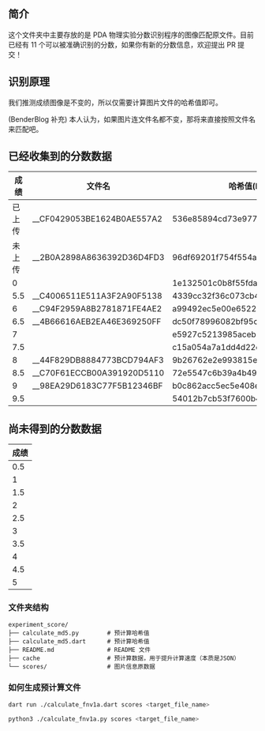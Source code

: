 ## 简介

这个文件夹中主要存放的是 PDA 物理实验分数识别程序的图像匹配原文件。目前已经有 11 个可以被准确识别的分数，如果你有新的分数信息，欢迎提出 PR 提交！

## 识别原理

我们推测成绩图像是不变的，所以仅需要计算图片文件的哈希值即可。

(BenderBlog 补充) 本人认为，如果图片连文件名都不变，那将来直接按照文件名来匹配吧。

## 已经收集到的分数数据

| 成绩 | 文件名 | 哈希值(MD5) |
|-------|-------|-------|
| 已上传 | __CF0429053BE1624B0AE557A2 | 536e85894cd73e97799457238821a0d4 |
| 未上传 | __2B0A2898A8636392D36D4FD3 | 96df69201f754f554aded7076618b049 |
| 0     |       | 1e132501c0b8f55fda1fa159119ecb79 |
| 5.5   | __C4006511E511A3F2A90F5138 | 4339cc32f36c073cb486cd9554898783 |
| 6     | __C94F2959A8B2781871FE4AE2 | a99492ec5e00e65229f730c2cfc3c815 |
| 6.5   | __4B66616AEB2EA46E369250FF | dc50f78996082bf95c643dab7e41da7b |
| 7     |       | e5927c5213985aceb2b5c8c0b2dfe07c |
| 7.5   |       | c15a054a7a1dd4d22e320379e877564c |
| 8     | __44F829DB8884773BCD794AF3 | 9b26762e2e993815e71ac82a8d374506 |
| 8.5   | __C70F61ECCB00A391920D5110 | 72e5547c6b39a4b490ea4a0e20999f73 |
| 9     | __98EA29D6183C77F5B12346BF | b0c862acc5ec5e408e8091d11b5c91c1 |
| 9.5   |       | 54012b7cb53f7600b42afd59c9d1f287 |

## 尚未得到的分数数据

| 成绩 | 
|-------|
| 0.5   |
| 1     |
| 1.5   |
| 2     |
| 2.5   |
| 3     |
| 3.5   |
| 4     |
| 4.5   |
| 5     |

### 文件夹结构

~~~plaintext
experiment_score/
├── calculate_md5.py        # 预计算哈希值
├── calculate_md5.dart      # 预计算哈希值
├── README.md               # README 文件
├── cache                   # 预计算数据，用于提升计算速度（本质是JSON）
└── scores/                 # 图片信息原数据
~~~

### 如何生成预计算文件

~~~bash
dart run ./calculate_fnv1a.dart scores <target_file_name>
~~~

~~~bash
python3 ./calculate_fnv1a.py scores <target_file_name>
~~~
